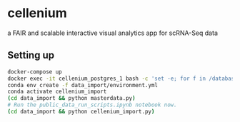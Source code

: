 # cellenium
a FAIR and scalable interactive visual analytics app for scRNA-Seq data

## Setting up
```bash
docker-compose up
docker exec -it cellenium_postgres_1 bash -c 'set -e; for f in /database_schema/*.sql; do echo "Processing $f"; psql --username postgres --host=localhost --echo-errors --set ON_ERROR_STOP=on --file=$f; done'
conda env create -f data_import/environment.yml
conda activate cellenium_import
(cd data_import && python masterdata.py)
# Run the public_data_run_scripts.ipynb notebook now.
(cd data_import && python cellenium_import.py)
```
